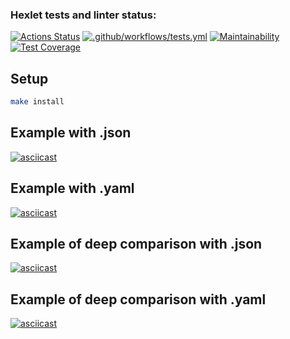 ### Hexlet tests and linter status:
[![Actions Status](https://github.com/BuyanauskasAA/frontend-project-lvl2/workflows/hexlet-check/badge.svg)](https://github.com/BuyanauskasAA/frontend-project-lvl2/actions)
[![.github/workflows/tests.yml](https://github.com/BuyanauskasAA/frontend-project-lvl2/actions/workflows/tests.yml/badge.svg)](https://github.com/BuyanauskasAA/frontend-project-lvl2/actions/workflows/tests.yml)
[![Maintainability](https://api.codeclimate.com/v1/badges/97bb01d1de371699da3a/maintainability)](https://codeclimate.com/github/BuyanauskasAA/frontend-project-lvl2/maintainability)
[![Test Coverage](https://api.codeclimate.com/v1/badges/97bb01d1de371699da3a/test_coverage)](https://codeclimate.com/github/BuyanauskasAA/frontend-project-lvl2/test_coverage)

## Setup

```sh
make install
```

## Example with .json

[![asciicast](https://asciinema.org/a/BzBZhKHhtQDy9XDz8iN9T2p90.svg)](https://asciinema.org/a/BzBZhKHhtQDy9XDz8iN9T2p90)

## Example with .yaml

[![asciicast](https://asciinema.org/a/qiSy5Ckvsl045FSJk8DzfKIMx.svg)](https://asciinema.org/a/qiSy5Ckvsl045FSJk8DzfKIMx)

## Example of deep comparison with .json

[![asciicast](https://asciinema.org/a/51SGspEl4ofVDcmKxXEXX2a1O.svg)](https://asciinema.org/a/51SGspEl4ofVDcmKxXEXX2a1O)

## Example of deep comparison with .yaml

[![asciicast](https://asciinema.org/a/21k1GERWOZZN9XOU59w7PFlAg.svg)](https://asciinema.org/a/21k1GERWOZZN9XOU59w7PFlAg)
